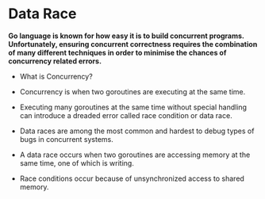 # Data Race

**Go language is known for how easy it is to build concurrent programs. Unfortunately, ensuring concurrent correctness requires the combination of many different techniques in order to minimise the chances of concurrency related errors.**

* What is Concurrency?

* Concurrency is when two goroutines are executing at the same time.

* Executing many goroutines at the same time without special handling can introduce a dreaded error called race condition or data race.

* Data races are among the most common and hardest to debug types of bugs in concurrent systems.

* A data race occurs when two goroutines are accessing memory at the same time, one of which is writing.

* Race conditions occur because of unsynchronized access to shared memory.